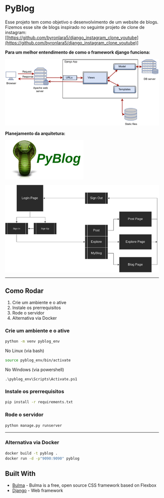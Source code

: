 # PyBlog


Esse projeto tem como objetivo o desenvolvimento de um website de blogs. Fizemos esse site de blogs inspirado no seguinte projeto de clone de instagram: [[https://github.com/byronlara5/django_instagram_clone_youtube](https://github.com/byronlara5/django_instagram_clone_youtube)]

**Para um melhor entendimento de como o framework django funciona:**

![Untitled](README/Untitled.png)


**Planejamento da arquitetura:**

![Untitled](README/pyblog_logo.png)

![Untitled](README/pyblog_architecture.png)

---

## Como Rodar

1. Crie um ambiente e o ative
2. Instale os prerrequisitos
3. Rode o servidor
4. Alternativa via Docker

### Crie um ambiente e o ative

```bash
python -m venv pyblog_env
```

No Linux (via bash)

```bash
source pyblog_env/bin/activate

```

No Windows (via powershell)

```
.\pyblog_env\Scripts\Activate.ps1

```

### Instale os prerrequisitos

```bash
pip install -r requirements.txt

```

### Rode o servidor

```bash
python manage.py runserver

```

---

### Alternativa via Docker

```bash
docker build -t pyblog .
docker run -d -p"9090:9090" pyblog 
```


## Built With

- [Bulma](https://bulma.io/) - Bulma is a free, open source CSS framework based on Flexbox
- [Django](https://www.djangoproject.com/) - Web framework